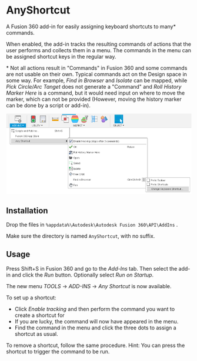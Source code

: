 # AnyShortcut

A Fusion 360 add-in for easily assigning keyboard shortcuts to many* commands.

When enabled, the add-in tracks the resulting commands of actions that the user performs and collects them in a menu. The commands in the menu can be assigned shortcut keys in the regular way.

\* Not all actions result in "Commands" in Fusion 360 and some commands are not usable on their own. Typical commands act on the Design space in some way. For example, *Find in Browser* and *Isolate* can be mapped, while *Pick Circle/Arc Tanget* does not generate a "Command" and *Roll History Marker Here* is a command, but it would need input on where to move the marker, which can not be provided (However, moving the history marker can be done by a script or add-in).

![Screenshot](screenshot.png)

## Installation
Drop the files in `%appdata%\Autodesk\Autodesk Fusion 360\API\AddIns` .

Make sure the directory is named `AnyShortcut`, with no suffix.

## Usage

Press Shift+S in Fusion 360 and go to the *Add-Ins* tab. Then select the add-in and click the *Run* button. Optionally select *Run on Startup*.

The new menu *TOOLS* -> *ADD-INS* -> *Any Shortcut* is now available.

To set up a shortcut:

* Click *Enable tracking* and then perform the command you want to create a shortcut for
* If you are lucky, the command will now have appeared in the menu.
* Find the command in the menu and click the three dots to assign a shortcut as usual.

To remove a shortcut, follow the same procedure. Hint: You can press the shortcut to trigger the command to be run.

